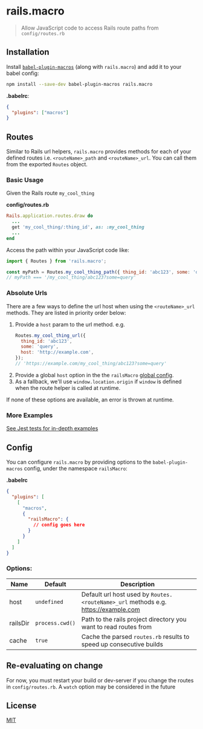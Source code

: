 # rails.macro

> Allow JavaScript code to access Rails route paths from `config/routes.rb`

## Installation

Install [`babel-plugin-macros`](https://github.com/kentcdodds/babel-plugin-macros) (along with `rails.macro`) and add it to your babel config:

```bash
npm install --save-dev babel-plugin-macros rails.macro
```

**.babelrc**:

```json
{
  "plugins": ["macros"]
}
```

## Routes

Similar to Rails url helpers, `rails.macro` provides methods for each of your defined routes i.e. `<routeName>_path` and `<routeName>_url`. You can call them from the exported `Routes` object.

### Basic Usage

Given the Rails route `my_cool_thing`

**config/routes.rb**

```ruby
Rails.application.routes.draw do
  ...
  get 'my_cool_thing/:thing_id', as: :my_cool_thing
  ...
end
```

Access the path within your JavaScript code like:

```js
import { Routes } from 'rails.macro';

const myPath = Routes.my_cool_thing_path({ thing_id: 'abc123', some: 'query' });
// myPath === '/my_cool_thing/abc123?some=query'
```

### Absolute Urls

There are a few ways to define the url host when using the `<routeName>_url` methods. They are listed in priority order below:

1. Provide a `host` param to the url method. e.g.
   ```js
   Routes.my_cool_thing_url({
     thing_id: 'abc123',
     some: 'query',
     host: 'http://example.com',
   });
   // 'https://example.com/my_cool_thing/abc123?some=query'
   ```
2. Provide a global `host` option in the the `railsMacro` [global config](##Config).
3. As a fallback, we'll use `window.location.origin` if `window` is defined when the route helper is called at runtime.

If none of these options are available, an error is thrown at runtime.

### More Examples

[See Jest tests for in-depth examples](./test/index.test.js)

## Config

You can configure `rails.macro` by providing options to the
`babel-plugin-macros` config, under the namespace `railsMacro`:

**.babelrc**

```json
{
  "plugins": [
    [
      "macros",
      {
        "railsMacro": {
          // config goes here
        }
      }
    ]
  ]
}
```

### Options:

| Name     | Default         | Description                                                                        |
| -------- | --------------- | ---------------------------------------------------------------------------------- |
| host     | `undefined`     | Default url host used by `Routes.<routeName>_url` methods e.g. https://example.com |
| railsDir | `process.cwd()` | Path to the rails project directory you want to read routes from                   |
| cache    | `true`          | Cache the parsed `routes.rb` results to speed up consecutive builds                |

## Re-evaluating on change

For now, you must restart your build or dev-server if you change the routes in `config/routes.rb`. A `watch` option may be considered in the future

## License

[MIT](./LICENSE)

